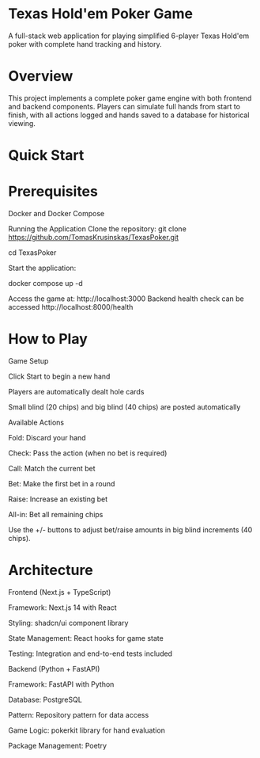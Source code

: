 # Texas Hold'em Poker Game
A full-stack web application for playing simplified 6-player Texas Hold'em poker with complete hand tracking and history.

# Overview
This project implements a complete poker game engine with both frontend and backend components. Players can simulate full hands from start to finish, with all actions logged and hands saved to a database for historical viewing.

# Quick Start
# Prerequisites
Docker and Docker Compose

Running the Application
Clone the repository:
git clone https://github.com/TomasKrusinskas/TexasPoker.git

cd TexasPoker

Start the application:

docker compose up -d

Access the game at: http://localhost:3000
Backend health check can be accessed http://localhost:8000/health
# How to Play
Game Setup

Click Start to begin a new hand

Players are automatically dealt hole cards

Small blind (20 chips) and big blind (40 chips) are posted automatically

Available Actions

Fold: Discard your hand

Check: Pass the action (when no bet is required)

Call: Match the current bet

Bet: Make the first bet in a round

Raise: Increase an existing bet

All-in: Bet all remaining chips

Use the +/- buttons to adjust bet/raise amounts in big blind increments (40 chips).

# Architecture

Frontend (Next.js + TypeScript)

Framework: Next.js 14 with React

Styling: shadcn/ui component library

State Management: React hooks for game state

Testing: Integration and end-to-end tests included

Backend (Python + FastAPI)

Framework: FastAPI with Python

Database: PostgreSQL

Pattern: Repository pattern for data access

Game Logic: pokerkit library for hand evaluation

Package Management: Poetry
